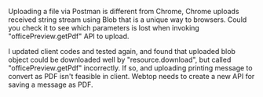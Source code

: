 Uploading a file via Postman is different from Chrome, Chrome uploads received string stream using Blob that is a unique way to browsers. Could you check it to see which parameters is lost when invoking "officePreview.getPdf" API to upload.

I updated client codes and tested again, and found that uploaded blob object could be downloaded well by "resource.download", but called "officePreview.getPdf" incorrectly.
If so, and uploading printing message to convert as PDF isn't feasible in client. Webtop needs to create a new API for saving a message as PDF.